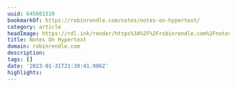```yaml
---
uuid: 645601510
bookmarkOf: https://robinrendle.com/notes/notes-on-hypertext/
category: article
headImage: https://rdl.ink/render/https%3A%2F%2Frobinrendle.com%2Fnotes%2Fnotes-on-hypertext%2F
title: Notes On Hypertext
domain: robinrendle.com
description:
tags: []
date: '2023-01-31T21:38:41.906Z'
highlights:
---
```



